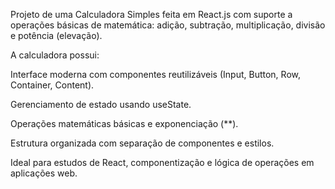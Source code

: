 Projeto de uma Calculadora Simples feita em React.js com suporte a operações básicas de matemática: adição, subtração, multiplicação, divisão e potência (elevação).

A calculadora possui:

Interface moderna com componentes reutilizáveis (Input, Button, Row, Container, Content).

Gerenciamento de estado usando useState.

Operações matemáticas básicas e exponenciação (**).

Estrutura organizada com separação de componentes e estilos.

Ideal para estudos de React, componentização e lógica de operações em aplicações web.
